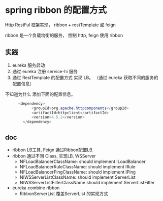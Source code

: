 # spring ribbon 的配置方式

Http RestFul 框架实现， ribbon + restTemplate 或 feign

ribbon 是一个负载均衡的服务， 控制 http, feign 使用 ribbon

## 实践

1. eureka 服务启动 
1. 通过 eureka 注册 service-hi 服务
1. 通过 RestTemplate 的配置方式 实现 LB。 （通过 eureka 获取不同的服务的配置信息）

不知道为什么 添加下面的配置信息。

```java
      <dependency>
            <groupId>org.apache.httpcomponents</groupId>
            <artifactId>httpclient</artifactId>
            <version>4.5.2</version>
        </dependency>
```

## doc

- ribbon LB工具, Feign 通过Ribbon配置LB.
- ribbon 通过不同 Class, 实现LB, WSServer
  - NFLoadBalancerClassName: should implement ILoadBalancer
  - NFLoadBalancerRuleClassName: should implement IRule
  - NFLoadBalancerPingClassName: should implement IPing
  - NIWSServerListClassName: should implement ServerList
  - NIWSServerListFilterClassName should implement ServerListFilter
- eureka combine ribbon
  - RibbonServerList 覆盖ServerList 的实现方式